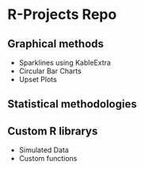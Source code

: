 # R-Projects Repo

## Graphical methods
+ Sparklines using KableExtra 
+ Circular Bar Charts
+ Upset Plots
## Statistical methodologies

## Custom R librarys
+ Simulated Data
+ Custom functions
